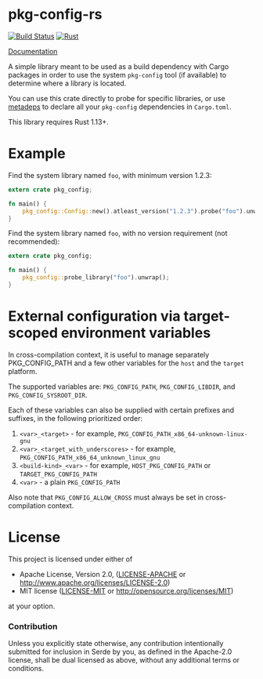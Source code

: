 # pkg-config-rs

[![Build Status](https://travis-ci.com/alexcrichton/pkg-config-rs.svg?branch=master)](https://travis-ci.com/alexcrichton/pkg-config-rs)
[![Rust](https://img.shields.io/badge/rust-1.13%2B-blue.svg?maxAge=3600)](https://github.com/alexcrichton/pkg-config-rs/)

[Documentation](https://docs.rs/pkg-config)

A simple library meant to be used as a build dependency with Cargo packages in
order to use the system `pkg-config` tool (if available) to determine where a
library is located.

You can use this crate directly to probe for specific libraries, or use
[metadeps](https://github.com/joshtriplett/metadeps) to declare all your
`pkg-config` dependencies in `Cargo.toml`.

This library requires Rust 1.13+.

# Example

Find the system library named `foo`, with minimum version 1.2.3:

```rust
extern crate pkg_config;

fn main() {
    pkg_config::Config::new().atleast_version("1.2.3").probe("foo").unwrap();
}
```

Find the system library named `foo`, with no version requirement (not
recommended):

```rust
extern crate pkg_config;

fn main() {
    pkg_config::probe_library("foo").unwrap();
}
```

# External configuration via target-scoped environment variables

In cross-compilation context, it is useful to manage separately PKG_CONFIG_PATH
and a few other variables for the `host` and the `target` platform.

The supported variables are: `PKG_CONFIG_PATH`, `PKG_CONFIG_LIBDIR`, and
`PKG_CONFIG_SYSROOT_DIR`.

Each of these variables can also be supplied with certain prefixes and suffixes, in the following prioritized order:

1. `<var>_<target>` - for example, `PKG_CONFIG_PATH_x86_64-unknown-linux-gnu`
2. `<var>_<target_with_underscores>` - for example, `PKG_CONFIG_PATH_x86_64_unknown_linux_gnu`
3. `<build-kind>_<var>` - for example, `HOST_PKG_CONFIG_PATH` or `TARGET_PKG_CONFIG_PATH`
4. `<var>` - a plain `PKG_CONFIG_PATH`

Also note that `PKG_CONFIG_ALLOW_CROSS` must always be set in cross-compilation context.

# License

This project is licensed under either of

 * Apache License, Version 2.0, ([LICENSE-APACHE](LICENSE-APACHE) or
   http://www.apache.org/licenses/LICENSE-2.0)
 * MIT license ([LICENSE-MIT](LICENSE-MIT) or
   http://opensource.org/licenses/MIT)

at your option.

### Contribution

Unless you explicitly state otherwise, any contribution intentionally submitted
for inclusion in Serde by you, as defined in the Apache-2.0 license, shall be
dual licensed as above, without any additional terms or conditions.
